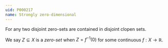 ```yaml
---
uid: P000217
name: Strongly zero-dimensional
---
```


For any two disjoint zero-sets are contained in disjoint clopen sets.

We say $Z\subseteq X$ is a *zero-set* when $Z = f^{-1}(0)$ for some continuous $f:X\to\mathbb{R}$.
